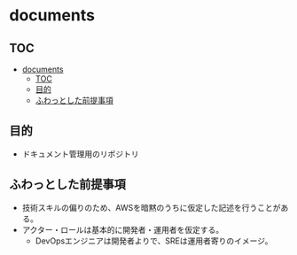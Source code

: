 # documents

## TOC

- [documents](#documents)
  - [TOC](#toc)
  - [目的](#目的)
  - [ふわっとした前提事項](#ふわっとした前提事項)

## 目的

- ドキュメント管理用のリポジトリ

## ふわっとした前提事項

- 技術スキルの偏りのため、AWSを暗黙のうちに仮定した記述を行うことがある。
- アクター・ロールは基本的に開発者・運用者を仮定する。
  - DevOpsエンジニアは開発者よりで、SREは運用者寄りのイメージ。